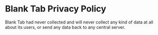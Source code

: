 # Blank Tab Privacy Policy

Blank Tab had never collected and will never collect any kind of data at all about its users, or send any data back to any central server.

